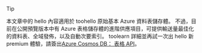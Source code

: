> [!TIP]
> 本文章中的 hello 內容適用於 toohello 原始基本 Azure 資料表儲存體。 不過，目前在公開預覽版本中有 Azure 表格儲存體的進階供應項目，可提供輸送量最佳化的資料表、全域發佈，以及自動次要索引。 toolearn 詳細並再試一次出 hello 新 premium 體驗，請簽出[Azure Cosmos DB： 表格 API](https://aka.ms/premiumtables)。
>
